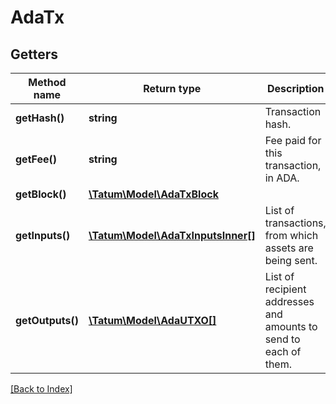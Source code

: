 # AdaTx

## Getters

Method name | Return type | Description | Notes
------------ | ------------- | ------------- | -------------
**getHash()** | **string** | Transaction hash. | [optional]
**getFee()** | **string** | Fee paid for this transaction, in ADA. | [optional]
**getBlock()** | [**\Tatum\Model\AdaTxBlock**](AdaTxBlock.md) |  | [optional]
**getInputs()** | [**\Tatum\Model\AdaTxInputsInner[]**](AdaTxInputsInner.md) | List of transactions, from which assets are being sent. | [optional]
**getOutputs()** | [**\Tatum\Model\AdaUTXO[]**](AdaUTXO.md) | List of recipient addresses and amounts to send to each of them. | [optional]

[[Back to Index]](../index.md)
